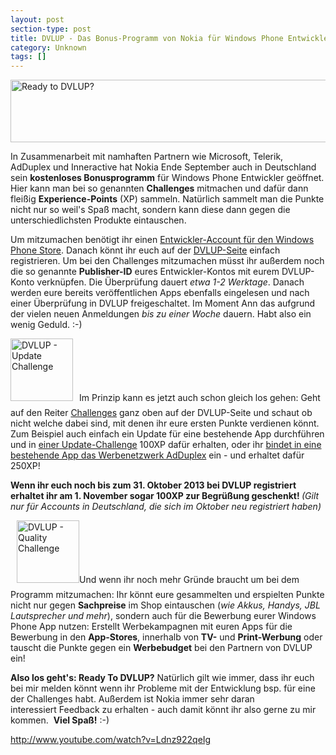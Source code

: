 ```yaml
---
layout: post
section-type: post
title: DVLUP - Das Bonus-Programm von Nokia für Windows Phone Entwickler
category: Unknown
tags: []
---
```

<a href="http://dvlup.com"><img class="aligncenter size-full wp-image-4296" alt="Ready to DVLUP?" src="http://anheledirwp.blob.core.windows.net/wordpress/2013/10/65858.jpg" width="650" height="100" /></a>

In Zusammenarbeit mit namhaften Partnern wie Microsoft, Telerik, AdDuplex und Inneractive hat Nokia Ende September auch in Deutschland sein <strong>kostenloses Bonusprogramm</strong> für Windows Phone Entwickler geöffnet. Hier kann man bei so genannten <strong>Challenges</strong> mitmachen und dafür dann fleißig <strong>Experience-Points</strong> (XP) sammeln. Natürlich sammelt man die Punkte nicht nur so weil's Spaß macht, sondern kann diese dann gegen die unterschiedlichsten Produkte eintauschen.

Um mitzumachen benötigt ihr einen <a title="Join Windows Phone Dev Center" href="http://go.microsoft.com/fwlink/?LinkId=311906" target="_blank">Entwickler-Account für den Windows Phone Store</a>. Danach könnt ihr euch auf der <a href="http://www.dvlup.com/">DVLUP-Seite</a> einfach registrieren. Um bei den Challenges mitzumachen müsst ihr außerdem noch die so genannte <strong>Publisher-ID</strong> eures Entwickler-Kontos mit eurem DVLUP-Konto verknüpfen. Die Überprüfung dauert <em>etwa 1-2 Werktage</em>. Danach werden eure bereits veröffentlichen Apps ebenfalls eingelesen und nach einer Überprüfung in DVLUP freigeschaltet. Im Moment Ann das aufgrund der vielen neuen Anmeldungen <em>bis zu einer Woche</em> dauern. Habt also ein wenig Geduld. :-)

<img class="alignleft" style="margin-right: 10px; margin-bottom: 10px;" alt="DVLUP - Update Challenge" src="http://anheledirwp.blob.core.windows.net/wordpress/2013/10/default-img-challenge-update-150x150.png" width="100" height="100" />Im Prinzip kann es jetzt auch schon gleich los gehen: Geht auf den Reiter <a title="DVLUP Challenges" href="http://www.dvlup.com/Challenges">Challenges</a> ganz oben auf der DVLUP-Seite und schaut ob nicht welche dabei sind, mit denen ihr eure ersten Punkte verdienen könnt. Zum Beispiel auch einfach ein Update für eine bestehende App durchführen und in <a title="DVLUP-Challenge: Give one of your apps an update, any update …" href="http://www.dvlup.com/Challenge/125" target="_blank">einer Update-Challenge</a> 100XP dafür erhalten, oder ihr <a title="DVLUP-Challenge: Shamelessly promote your apps with AdDuplex" href="http://www.dvlup.com/Challenge/211#" target="_blank">bindet in eine bestehende App das Werbenetzwerk AdDuplex</a> ein - und erhaltet dafür 250XP!

<strong>Wenn ihr euch noch bis zum 31. Oktober 2013 bei DVLUP registriert erhaltet ihr am 1. November sogar 100XP zur Begrüßung geschenkt! </strong><em>(Gilt nur für Accounts in Deutschland, die sich im Oktober neu registriert haben)</em>

<img class="alignright size-thumbnail wp-image-4301" style="margin-left: 10px; margin-bottom: 10px;" alt="DVLUP - Quality Challenge" src="http://anheledirwp.blob.core.windows.net/wordpress/2013/10/default-img-challenge-quality-150x150.png" width="100" height="100" />Und wenn ihr noch mehr Gründe braucht um bei dem Programm mitzumachen: Ihr könnt eure gesammelten und erspielten Punkte nicht nur gegen <strong>Sachpreise</strong> im Shop eintauschen (<em>wie Akkus, Handys, JBL Lautsprecher und mehr</em>), sondern auch für die Bewerbung eurer Windows Phone App nutzen: Erstellt Werbekampagnen mit euren Apps für die Bewerbung in den <strong>App-Stores</strong>, innerhalb von <strong>TV-</strong> und <strong>Print-Werbung</strong> oder tauscht die Punkte gegen ein <strong>Werbebudget</strong> bei den Partnern von DVLUP ein!

<strong>Also los geht's: Ready To DVLUP?</strong>
Natürlich gilt wie immer, dass ihr euch bei mir melden könnt wenn ihr Probleme mit der Entwicklung bsp. für eine der Challenges habt. Außerdem ist Nokia immer sehr daran interessiert Feedback zu erhalten - auch damit könnt ihr also gerne zu mir kommen.  <strong>Viel Spaß!</strong> :-)

http://www.youtube.com/watch?v=Ldnz922qeIg
